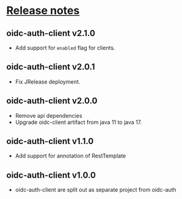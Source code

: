 # [Release notes](https://github.com/entur/oidc-auth-client)
## oidc-auth-client v2.1.0
* Add support for `enabled` flag for clients.

## oidc-auth-client v2.0.1
* Fix JRelease deployment.

## oidc-auth-client v2.0.0
* Remove api dependencies
* Upgrade oidc-client artifact from java 11 to java 17.

## oidc-auth-client v1.1.0
* Add support for annotation of RestTemplate

## oidc-auth-client v1.0.0
 * oidc-auth-client are split out as separate project from oidc-auth